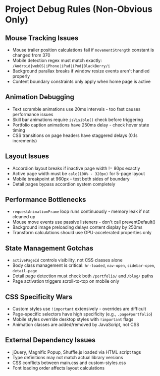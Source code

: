 # Project Debug Rules (Non-Obvious Only)

## Mouse Tracking Issues
- Mouse trailer position calculations fail if `movementStrength` constant is changed from 370
- Mobile detection regex must match exactly: `/Android|webOS|iPhone|iPad|iPod|BlackBerry/i`
- Background parallax breaks if window resize events aren't handled properly
- Content boundary constraints only apply when home page is active

## Animation Debugging
- Text scramble animations use 20ms intervals - too fast causes performance issues
- Skill bar animations require `isVisible()` check before triggering
- Portfolio caption animations have 250ms delay - check hover state timing
- CSS transitions on page headers have staggered delays (0.1s increments)

## Layout Issues
- Accordion layout breaks if inactive page width != 80px exactly
- Active page width must be `calc(100% - 320px)` for 5-page layout
- Mobile breakpoint at 960px - test both sides of boundary
- Detail pages bypass accordion system completely

## Performance Bottlenecks
- `requestAnimationFrame` loop runs continuously - memory leak if not cleaned up
- Mouse move events use passive listeners - don't call preventDefault()
- Background image preloading delays content display by 250ms
- Transform calculations should use GPU-accelerated properties only

## State Management Gotchas
- `activePageId` controls visibility, not CSS classes alone
- Body class management is critical: `hr-loaded`, `nav-open`, `sidebar-open`, `detail-page`
- Detail page detection must check both `/portfolio/` and `/blog/` paths
- Page activation triggers scroll-to-top on mobile only

## CSS Specificity Wars
- Custom styles use `!important` extensively - overrides are difficult
- Page-specific selectors have high specificity (e.g., `.page#portfolio`)
- Mobile styles override desktop styles with `!important` flags
- Animation classes are added/removed by JavaScript, not CSS

## External Dependency Issues
- jQuery, Magnific Popup, Shuffle.js loaded via HTML script tags
- Type definitions may not match actual library versions
- CSS conflicts between main.css and custom-styles.css
- Font loading order affects layout calculations